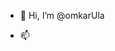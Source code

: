 - 👋 Hi, I’m @omkarUla

- 📫 

<!---
omkarUla/omkarUla is a ✨ special ✨ repository because its `README.md` (this file) appears on your GitHub profile.
You can click the Preview link to take a look at your changes.
--->
